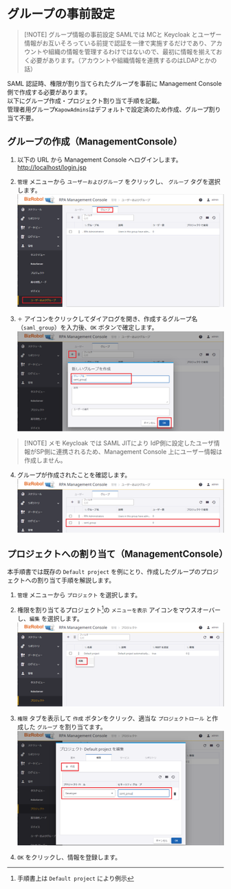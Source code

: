 # グループの事前設定

> [!NOTE] グループ情報の事前設定
> SAMLでは MCと Keycloak とユーザー情報がお互いそろっている前提で認証を一律で実施するだけであり、アカウントや組織の情報を管理するわけではないので、最初に情報を揃えておく必要があります。（アカウントや組織情報を連携するのはLDAPとかの話）

SAML 認証時、権限が割り当てられたグループを事前に Management Console 側で作成する必要があります。  
以下にグループ作成・プロジェクト割り当て手順を記載。  
管理者用グループ`KapowAdmins`はデフォルトで設定済のため作成、グループ割り当て不要。

## グループの作成（ManagementConsole）

1.  以下の URL から Management Console へログインします。
    [http://localhost/login.jsp](http://localhost/login.jsp)

2.  `管理` メニューから `ユーザーおよびグループ` をクリックし、 `グループ` タグを選択します。
    ![mcgroup](image/mc-group/mcgroup.png)

3.  `＋` アイコンをクリックしてダイアログを開き、作成するグループ名（`saml_group`）を入力後、`OK` ボタンで確定します。
    ![createanewgroup](image/mc-group/createanewgroup.png)

> [!NOTE] メモ
Keycloak では SAML JITにより IdP側に設定したユーザ情報がSP側に連携されるため、Management Console 上にユーザー情報は作成しません。

4.  グループが作成されたことを確認します。
    ![saml-group](image/mc-group/saml-group.png)

## プロジェクトへの割り当て（ManagementConsole）

本手順書では既存の `Default project` を例にとり、作成したグループのプロジェクトへの割り当て手順を解説します。

1.  `管理` メニューから `プロジェクト` を選択します。
2.  権限を割り当てるプロジェクト[^1]の `メニューを表示` アイコンをマウスオーバーし、`編集` を選択します。
    ![projectsedit](image/mc-group/projectsedit.png)

3.  `権限` タブを表示して `作成` ボタンをクリック、適当な `プロジェクトロール` と作成した `グループ` を割り当てます。
    ![projectspermissions](image/mc-group/projectspermissions.png)

4.  `OK` をクリックし、情報を登録します。

[^1]: 手順書上は `Default project` により例示
